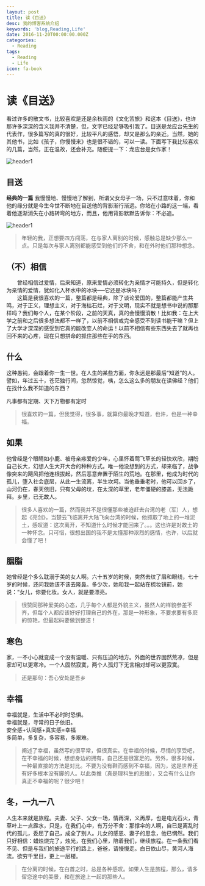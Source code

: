 ```yaml
---
layout: post
title: 读《目送》
desc: 我的博客系统介绍
keywords: 'blog,Reading,Life'
date: 2016-11-20T00:00:00.000Z
categories:
  - Reading
tags:
  - Reading
  - Life
icon: fa-book
---
```


# 读《目送》

看过许多的散文书，比较喜欢是还是余秋雨的《文化苦旅》和这本《目送》，也许那许多深深的含义我并不清楚，但，文字已经足够吸引我了。目送是龙应台先生的代表作，很多篇写的真的很好，比较平凡的感悟，却又是那么的亲近。当然，她的其他书，比如《孩子，你慢慢来》也是很不错的，可以一读。下面写下我比较喜欢的几篇，当然，正在温故，还会补充。随便提一下：龙应台是女作家！

<div>
<img src="{{ site.img_path }}/Reading/lookback2.jpg" alt="header1" style="height:auto!important;width:auto%;max-width:1020px;"/>
</div>

## 目送

**经典的一篇**
我慢慢地、慢慢地了解到，所谓父女母子一场，只不过意味着，你和他的缘分就是今生今世不断地在目送他的背影渐行渐远。你站在小路的这一端，看着他逐渐消失在小路转弯的地方，而且，他用背影默默告诉你：不必追。

<div>
<img src="{{ site.img_path }}/Reading/lookback1.jpg" alt="header1" style="height:auto!important;width:auto%;max-width:1020px;"/>
</div>

>年轻的我，正想要四方闯荡，在与家人离别的时候，感触总是缺少那么一点。只是每次与家人离别都能感受到他们的不舍，和在外时他们那种想念。

## （不）相信
　　曾经相信过爱情，后来知道，原来爱情必须转化为亲情才可能持久，但是转化为亲情的爱情，犹如化入杯水中的冰块──它还是冰块吗？<br>
　　这篇是我很喜欢的一篇，整篇都是经典，除了谈论爱国的，整篇都能产生共鸣，对于正义，理想主义，对于海枯石烂，对于文明，现实不就是想书中说的那那样吗？我们每个人，在某个阶段，之前的天真，真的会慢慢消散！比如我：在上大学之前和之后很多想法都不一样了，以前不相信或完全感受不到读书能干嘛？但上了大学才深深的感受到它真的能改变人的命运！以前不相信有些东西失去了就再也回不来的心疼，现在只想拼命的抓住那些在乎的东西。

## 什么
这种愚钝，会跟着你一生一世。在人生的某些方面，你永远是那最后“知道”的人。譬如，年过五十，苍茫独行间，忽然惊觉，咦，怎么这么多的朋友在读佛经？他们在找什么我不知道的东西？

凡事都有定期、天下万物都有定时

>很喜欢的一篇，但我觉得，很多事，就算你最晚才知道，也许，也是一种幸福。

## 如果

他曾经是个眼睛如小鹿、被母亲疼爱的少年，心里怀着莺飞草长的轻快欢欣，期盼自己长大，幻想人生大开大合的种种方式。唯一他没想到的方式，却来临了，战争像突来的飓风把他连根拔起，然后恶意弃置于陌生的荒地。在那里，他成为时代的孤儿，堕入社会底层，从此一生流离，半生坎坷。当他垂垂老时，他可以回乡了，山河仍在，春天依旧，只有父母的坟，在太深的草里，老年僵硬的膝盖，无法跪拜。乡里，已无故人。

>很多人喜欢的一篇，然而我并不是很懂那些被迫赶去台湾的老（军）人，想起《亮剑》，当楚云飞临离开大陆飞向台湾的时候，他抓取了地上的一堆泥土，感叹道：这次离开，不知道什么时候才能回来了。。。这也许是对故土的一种怀念。只可惜，很想出国的我不是太懂那种浓烈的感情，也许，以后就会懂了吧！

## 胭脂
她曾经是个多么耽溺于美的女人啊。六十五岁的时候，突然去纹了眉和眼线，七十岁的时候，还问我她该不该去隆鼻。多少次，她和我一起站在梳妆镜前，她说：“女儿，你要化妆。女人，就是要漂亮。

>很赞同那种爱美的心态，几乎每个人都是外貌主义，虽然人的样貌参差不齐，但每个人都应该好好打理自己的外在，那是一种形象，不要求要有多麽的惊艳，但最起码要做到整洁！

## 寒色

家，一不小心就变成一个没有温暖、只有压迫的地方。外面的世界固然荒凉，但是家却可以更寒冷。一个人固然寂寞，两个人孤灯下无言相对却可以更寂寞。

> 还是那句：吾心安处是吾乡

## 幸福
幸福就是，生活中不必时时恐惧。<br>
幸福就是，寻常的日子依旧。<br>
安全感+认同感+真实感=幸福<br>
多简单，多复杂，多容易，多艰难。<br>

>阐述了幸福，虽然写的很平常，但很真实。在幸福的时候，尽情的享受吧，在不幸福的时候，想想身边的拥有，自己还是很富足的。另外，很多时候，一种最直接的方法是对比。不要为没有鞋而感到不幸福，因为，这是世界还有好多根本没有脚的人。以此类推（真是理科生的思维），又会有什么让你真正不幸福的呢？很少吧！

## 冬，一九一八

人生本来就是旅程。夫妻、父子、父女一场，情再深，义再厚，也是电光石火，青草叶上一点霹水，只是，在我们心中，有万分不舍：那撑伞的人啊，自已是离乱时代的孤儿，委屈了自己，成全了别人。儿女的感恩、妻子的思念，他已惘然。我们只好相信：蜡烛烧完了，烛光，在我们心里，陪着我们，继续旅程。在一条我们看不见、但是与我们的旅途平行的路上，爸爸，请慢慢走。白日依山尽，黄河人海流。欲穷千里目，更上一层楼。

>在分离的时候，在白首之时，总是各种感叹。如果人生是旅程，那么，请多留恋途中的美景，和在旅途上一起的那些人。

  <!-- 多说评论框 start -->
  <div class="ds-thread" data-thread-key="201611202" data-title="lookback" data-url=""></div>
<!-- 多说评论框 end -->
<!-- 多说公共JS代码 start (一个网页只需插入一次) -->
<script type="text/javascript">
var duoshuoQuery = {short_name:"yzhhome"};
  (function() {
    var ds = document.createElement('script');
    ds.type = 'text/javascript';ds.async = true;
    ds.src = (document.location.protocol == 'https:' ? 'https:' : 'http:') + '//static.duoshuo.com/embed.js';
    ds.charset = 'UTF-8';
    (document.getElementsByTagName('head')[0] 
     || document.getElementsByTagName('body')[0]).appendChild(ds);
  })();
  </script>
<!-- 多说公共JS代码 end -->



